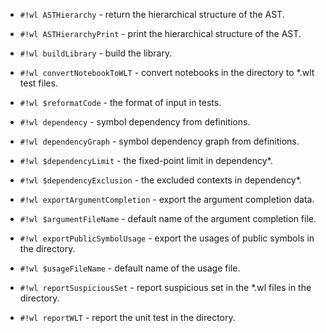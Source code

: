 <!-- AST.wl -->

* `#!wl ASTHierarchy` - return the hierarchical structure of the AST.

* `#!wl ASTHierarchyPrint` - print the hierarchical structure of the AST.


<!-- buildLibrary.wl -->

* `#!wl buildLibrary` - build the library.


<!-- convertNotebookToWLT.wl -->

* `#!wl convertNotebookToWLT` - convert notebooks in the directory to *.wlt test files.

* `#!wl $reformatCode` - the format of input in tests.


<!-- dependency.wl -->

* `#!wl dependency` - symbol dependency from definitions.

* `#!wl dependencyGraph` - symbol dependency graph from definitions.

* `#!wl $dependencyLimit` - the fixed-point limit in dependency*.

* `#!wl $dependencyExclusion` - the excluded contexts in dependency*.


<!-- exportArgumentCompletion.wl -->

* `#!wl exportArgumentCompletion` - export the argument completion data.

* `#!wl $argumentFileName` - default name of the argument completion file.


<!-- exportPublicSymbolUsage.wl -->

* `#!wl exportPublicSymbolUsage` - export the usages of public symbols in the directory.

* `#!wl $usageFileName` - default name of the usage file.


<!-- reportSuspiciousSet.wl -->

* `#!wl reportSuspiciousSet` - report suspicious set in the *.wl files in the directory.


<!-- reportWLT.wl -->

* `#!wl reportWLT` - report the unit test in the directory.
